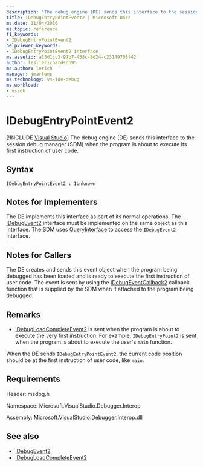 ```yaml
---
description: "The debug engine (DE) sends this interface to the session debug manager (SDM) when the program is about to execute its first instruction of user code."
title: IDebugEntryPointEvent2 | Microsoft Docs
ms.date: 11/04/2016
ms.topic: reference
f1_keywords:
- IDebugEntryPointEvent2
helpviewer_keywords:
- IDebugEntryPointEvent2 interface
ms.assetid: a15d1cc3-97b7-438c-8d24-c23149708f42
author: leslierichardson95
ms.author: lerich
manager: jmartens
ms.technology: vs-ide-debug
ms.workload:
- vssdk
---
```

# IDebugEntryPointEvent2

 [!INCLUDE [Visual Studio](~/includes/applies-to-version/vs-not-mac.md)]
The debug engine (DE) sends this interface to the session debug manager (SDM) when the program is about to execute its first instruction of user code.

## Syntax

```
IDebugEntryPointEvent2 : IUnknown
```

## Notes for Implementers
 The DE implements this interface as part of its normal operations. The [IDebugEvent2](../../../extensibility/debugger/reference/idebugevent2.md) interface must be implemented on the same object as this interface. The SDM uses [QueryInterface](/cpp/atl/queryinterface) to access the `IDebugEvent2` interface.

## Notes for Callers
 The DE creates and sends this event object when the program being debugged has been loaded and is ready to execute the first instruction of user code. The event is sent by using the [IDebugEventCallback2](../../../extensibility/debugger/reference/idebugeventcallback2.md) callback function that is supplied by the SDM when it attached to the program being debugged.

## Remarks
- [IDebugLoadCompleteEvent2](../../../extensibility/debugger/reference/idebugloadcompleteevent2.md) is sent when the program is about to execute the very first instruction. For example, `IDebugEntryPoint2` is sent when the program is about to execute the user's `main` function.

 When the DE sends `IDebugEntryPointEvent2`, the current code position should be at the first instruction of user code, like `main`.

## Requirements
 Header: msdbg.h

 Namespace: Microsoft.VisualStudio.Debugger.Interop

 Assembly: Microsoft.VisualStudio.Debugger.Interop.dll

## See also
- [IDebugEvent2](../../../extensibility/debugger/reference/idebugevent2.md)
- [IDebugLoadCompleteEvent2](../../../extensibility/debugger/reference/idebugloadcompleteevent2.md)
